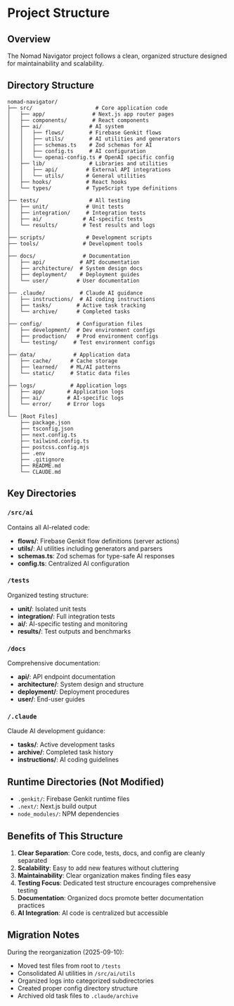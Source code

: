# Project Structure

## Overview
The Nomad Navigator project follows a clean, organized structure designed for maintainability and scalability.

## Directory Structure

```
nomad-navigator/
├── src/                    # Core application code
│   ├── app/               # Next.js app router pages
│   ├── components/        # React components
│   ├── ai/               # AI system
│   │   ├── flows/        # Firebase Genkit flows
│   │   ├── utils/        # AI utilities and generators
│   │   ├── schemas.ts    # Zod schemas for AI
│   │   ├── config.ts     # AI configuration
│   │   └── openai-config.ts # OpenAI specific config
│   ├── lib/              # Libraries and utilities
│   │   ├── api/         # External API integrations
│   │   └── utils/       # General utilities
│   ├── hooks/           # React hooks
│   └── types/           # TypeScript type definitions
│
├── tests/                # All testing
│   ├── unit/            # Unit tests
│   ├── integration/     # Integration tests
│   ├── ai/             # AI-specific tests
│   └── results/        # Test results and logs
│
├── scripts/             # Development scripts
├── tools/              # Development tools
│
├── docs/               # Documentation
│   ├── api/           # API documentation
│   ├── architecture/  # System design docs
│   ├── deployment/    # Deployment guides
│   └── user/         # User documentation
│
├── .claude/           # Claude AI guidance
│   ├── instructions/  # AI coding instructions
│   ├── tasks/        # Active task tracking
│   └── archive/      # Completed tasks
│
├── config/           # Configuration files
│   ├── development/  # Dev environment configs
│   ├── production/   # Prod environment configs
│   └── testing/     # Test environment configs
│
├── data/            # Application data
│   ├── cache/      # Cache storage
│   ├── learned/    # ML/AI patterns
│   └── static/     # Static data files
│
├── logs/           # Application logs
│   ├── app/       # Application logs
│   ├── ai/        # AI-specific logs
│   └── error/     # Error logs
│
└── [Root Files]
    ├── package.json
    ├── tsconfig.json
    ├── next.config.ts
    ├── tailwind.config.ts
    ├── postcss.config.mjs
    ├── .env
    ├── .gitignore
    ├── README.md
    └── CLAUDE.md
```

## Key Directories

### `/src/ai`
Contains all AI-related code:
- **flows/**: Firebase Genkit flow definitions (server actions)
- **utils/**: AI utilities including generators and parsers
- **schemas.ts**: Zod schemas for type-safe AI responses
- **config.ts**: Centralized AI configuration

### `/tests`
Organized testing structure:
- **unit/**: Isolated unit tests
- **integration/**: Full integration tests
- **ai/**: AI-specific testing and monitoring
- **results/**: Test outputs and benchmarks

### `/docs`
Comprehensive documentation:
- **api/**: API endpoint documentation
- **architecture/**: System design and structure
- **deployment/**: Deployment procedures
- **user/**: End-user guides

### `/.claude`
Claude AI development guidance:
- **tasks/**: Active development tasks
- **archive/**: Completed task history
- **instructions/**: AI coding guidelines

## Runtime Directories (Not Modified)
- `.genkit/`: Firebase Genkit runtime files
- `.next/`: Next.js build output
- `node_modules/`: NPM dependencies

## Benefits of This Structure

1. **Clear Separation**: Core code, tests, docs, and config are cleanly separated
2. **Scalability**: Easy to add new features without cluttering
3. **Maintainability**: Clear organization makes finding files easy
4. **Testing Focus**: Dedicated test structure encourages comprehensive testing
5. **Documentation**: Organized docs promote better documentation practices
6. **AI Integration**: AI code is centralized but accessible

## Migration Notes

During the reorganization (2025-09-10):
- Moved test files from root to `/tests`
- Consolidated AI utilities in `/src/ai/utils`
- Organized logs into categorized subdirectories
- Created proper config directory structure
- Archived old task files to `.claude/archive`